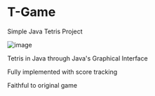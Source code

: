 # T-Game
Simple Java Tetris Project


![image](https://user-images.githubusercontent.com/87211952/200086556-f0fb0594-5c5a-4eae-9b55-6795b38d33fe.png)

Tetris in Java through Java's Graphical Interface

Fully implemented with score tracking

Faithful to original game

